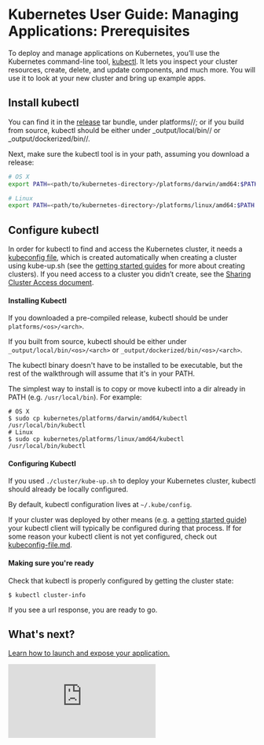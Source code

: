 <!-- BEGIN MUNGE: UNVERSIONED_WARNING -->


<!-- END MUNGE: UNVERSIONED_WARNING -->

# Kubernetes User Guide: Managing Applications: Prerequisites

To deploy and manage applications on Kubernetes, you’ll use the Kubernetes command-line tool, [kubectl](kubectl/kubectl.md). It lets you inspect your cluster resources, create, delete, and update components, and much more. You will use it to look at your new cluster and bring up example apps. 

## Install kubectl

You can find it in the [release](https://github.com/GoogleCloudPlatform/kubernetes/releases) tar bundle, under platforms/<os>/<arch>;
or if you build from source, kubectl should be either under _output/local/bin/<os>/<arch> or _output/dockerized/bin/<os>/<arch>.

Next, make sure the kubectl tool is in your path, assuming you download a release:

```bash
# OS X
export PATH=<path/to/kubernetes-directory>/platforms/darwin/amd64:$PATH

# Linux
export PATH=<path/to/kubernetes-directory>/platforms/linux/amd64:$PATH
```

## Configure kubectl

In order for kubectl to find and access the Kubernetes cluster, it needs a [kubeconfig file](kubeconfig-file.md), which is created automatically when creating a cluster using kube-up.sh (see the [getting started guides](../../docs/getting-started-guides/) for more about creating clusters). If you need access to a cluster you didn’t create, see the [Sharing Cluster Access document](sharing-clusters.md).

#### Installing Kubectl

If you downloaded a pre-compiled release, kubectl should be under `platforms/<os>/<arch>`.

If you built from source, kubectl should be either under `_output/local/bin/<os>/<arch>` or `_output/dockerized/bin/<os>/<arch>`.

The kubectl binary doesn't have to be installed to be executable, but the rest of the walkthrough will assume that it's in your PATH.

The simplest way to install is to copy or move kubectl into a dir already in PATH (e.g. `/usr/local/bin`). For example:

```console
# OS X
$ sudo cp kubernetes/platforms/darwin/amd64/kubectl /usr/local/bin/kubectl
# Linux
$ sudo cp kubernetes/platforms/linux/amd64/kubectl /usr/local/bin/kubectl
```

#### Configuring Kubectl

If you used `./cluster/kube-up.sh` to deploy your Kubernetes cluster, kubectl should already be locally configured.

By default, kubectl configuration lives at `~/.kube/config`.

If your cluster was deployed by other means (e.g. a [getting started guide](../getting-started-guides/README.md)) your kubectl client will typically be configured during that process. If for some reason your kubectl client is not yet configured, check out [kubeconfig-file.md](kubeconfig-file.md).

#### Making sure you're ready

Check that kubectl is properly configured by getting the cluster state:

```console
$ kubectl cluster-info
```

If you see a url response, you are ready to go.

## What's next?

[Learn how to launch and expose your application.](quick-start.md)


<!-- BEGIN MUNGE: IS_VERSIONED -->
<!-- TAG IS_VERSIONED -->
<!-- END MUNGE: IS_VERSIONED -->


<!-- BEGIN MUNGE: GENERATED_ANALYTICS -->
[![Analytics](https://kubernetes-site.appspot.com/UA-36037335-10/GitHub/docs/user-guide/prereqs.md?pixel)]()
<!-- END MUNGE: GENERATED_ANALYTICS -->
